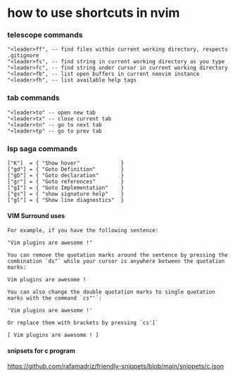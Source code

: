 # how to use shortcuts in nvim

### telescope commands

```
"<leader>ff", -- find files within current working directory, respects .gitignore
"<leader>fs", -- find string in current working directory as you type
"<leader>fc", -- find string under cursor in current working directory
"<leader>fb", -- list open buffers in current neovim instance
"<leader>fh", -- list available help tags
```

### tab commands

```
"<leader>to" -- open new tab
"<leader>tx" -- close current tab
"<leader>tn" -- go to next tab
"<leader>tp" -- go to prev tab
```

### lsp saga commands

```
["K"]  = { "Show hover"             }
["gd"] = { "Goto Definition"        }
["gD"] = { "Goto declaration"       }
["gr"] = { "Goto references"        }
["gI"] = { "Goto Implementation"    }
["gs"] = { "show signature help"    }
["gl"] = { "Show line diagnostics"  }
```

#### VIM Surround uses

    For example, if you have the following sentence:

    "Vim plugins are awesome !"

    You can remove the quotation marks around the sentence by pressing the
    combination `ds"` while your cursor is anywhere between the quotation marks:

    Vim plugins are awesome !

    You can also change the double quotation marks to single quotation marks with the command `cs"'`:

    'Vim plugins are awesome !'

    Or replace them with brackets by pressing `cs'[`

    [ Vim plugins are awesome ! ]

#### snipsets for c program

https://github.com/rafamadriz/friendly-snippets/blob/main/snippets/c.json
